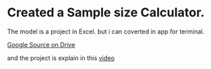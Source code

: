 # Created a Sample size Calculator.

The model is a project in Excel.
but i can coverted in app for terminal.

[Google Source on Drive](https://docs.google.com/spreadsheets/d/1Je10Me879bfkBShXKKo6X-3HvvH0hqCpyv979es0a7U/edit?usp=sharing&resourcekey=0-OrGauy4ngOK1ud3s_Imx0w)

and the project is explain in this [video](https://www.youtube.com/watch?v=G4QkQoD1hV4)

